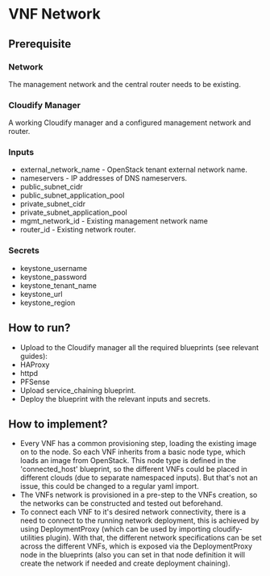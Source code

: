 # VNF Network
## Prerequisite
### Network
The management network and the central router needs to be existing.
### Cloudify Manager
A working Cloudify manager and a configured management network and router.
### Inputs
* external_network_name - OpenStack tenant external network name.
* nameservers - IP addresses of DNS nameservers.
* public_subnet_cidr
* public_subnet_application_pool
* private_subnet_cidr
* private_subnet_application_pool
* mgmt_network_id - Existing management network name
* router_id - Existing network router.
### Secrets
* keystone_username
* keystone_password
* keystone_tenant_name
* keystone_url
* keystone_region

## How to run?
* Upload to the Cloudify manager all the required blueprints (see relevant guides):
 * HAProxy
 * httpd
 * PFSense
* Upload service_chaining blueprint.
* Deploy the blueprint with the relevant inputs and secrets.

## How to implement?
* Every VNF has a common provisioning step, loading the existing image on to the node.
So each VNF inherits from a basic node type, which loads an image from OpenStack.
This node type is defined in the 'connected_host' blueprint, so the different VNFs
could be placed in different clouds (due to separate namespaced inputs). But that's
not an issue, this could be changed to a regular yaml import.
* The VNFs network is provisioned in a pre-step to the VNFs creation, so the networks
can be constructed and tested out beforehand.
* To connect each VNF to it's desired network connectivity, there is a need to
connect to the running network deployment, this is achieved by using DeploymentProxy
(which can be used by importing cloudify-utilities plugin). With that, the different
network specifications can be set across the different VNFs, which is exposed via
the DeploymentProxy node in the blueprints (also you can set in that node definition
it will create the network if needed and create deployment chaining).

